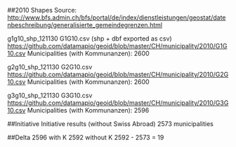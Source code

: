 
##2010 Shapes
Source:   
http://www.bfs.admin.ch/bfs/portal/de/index/dienstleistungen/geostat/datenbeschreibung/generalisierte_gemeindegrenzen.html

g1g10_shp_121130
G1G10.csv (shp + dbf exported as csv)
https://github.com/datamapio/geoid/blob/master/CH/municipality/2010/G1G10.csv
Municipalities (with Kommunanzen): 2600 

g2g10_shp_121130
G2G10.csv
https://github.com/datamapio/geoid/blob/master/CH/municipality/2010/G2G10.csv
Municipalities (with Kommunanzen): 2600

g3g10_shp_121130
G3G10.csv
https://github.com/datamapio/geoid/blob/master/CH/municipality/2010/G3G10.csv
Municipalities (with Kommunanzen): 2596 

##Initiative
Initiative results (without Swiss Abroad)
2573 municipalities


##Delta
2596 with K
2592 without K
2592 - 2573 = 19
